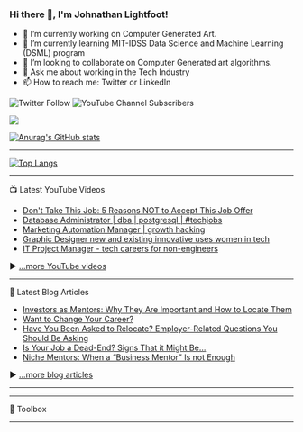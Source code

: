 ### Hi there 👋, I'm Johnathan Lightfoot!

<!--
**Exnav29/Exnav29** is a ✨ _special_ ✨ repository because its `README.md` (this file) appears on your GitHub profile.

Here are some ideas to get you started:

- 🔭 I’m currently working on ...
- 🌱 I’m currently learning ...
- 👯 I’m looking to collaborate on ...
- 🤔 I’m looking for help with ...
- 💬 Ask me about ...
- 📫 How to reach me: ...
- 😄 Pronouns: ...
- ⚡ Fun fact: ...
-->
- 🔭 I’m currently working on Computer Generated Art.
- 🌱 I’m currently learning MIT-IDSS Data Science and Machine Learning (DSML) program
- 👯 I’m looking to collaborate on Computer Generated art algorithms.
- 💬 Ask me about working in the Tech Industry
- 📫 How to reach me: Twitter or LinkedIn

![Twitter Follow](https://img.shields.io/twitter/follow/exnav29?style=plastic)     ![YouTube Channel Subscribers](https://img.shields.io/youtube/channel/subscribers/UCqgYXRrRiqrssrf53Vj4rvg?style=plastic)

![](https://komarev.com/ghpvc/?username=your-github-Exnav29&style=for-the-badge)

[![Anurag's GitHub stats](https://github-readme-stats.vercel.app/api?username=Exnav29&show_icons=true&theme=algolia)](https://github.com/anuraghazra/github-readme-stats)

---

[![Top Langs](https://github-readme-stats.vercel.app/api/top-langs/?username=exnav29&hide=java,html,css&theme=radical)](https://github.com/anuraghazra/github-readme-stats)

---

📺 Latest YouTube Videos

<!-- YOUTUBE-VIDEOS-LIST:START -->
- [Don&#39;t Take This Job: 5 Reasons NOT to Accept This Job Offer](https://www.youtube.com/watch?v=DVPSIlS4Wac)
- [Database Administrator |  dba |  postgresql | #techjobs](https://www.youtube.com/watch?v=ibQ2SlaAHvQ)
- [Marketing Automation Manager | growth hacking](https://www.youtube.com/watch?v=WvUaYhmuxzU)
- [Graphic Designer  new and existing innovative uses women in tech](https://www.youtube.com/watch?v=t2uJoAdlwA0)
- [IT Project Manager - tech careers for non-engineers](https://www.youtube.com/watch?v=Z1X1QGBaA38)
<!-- YOUTUBE-VIDEOS-LIST:END -->


▶ [...more YouTube videos](https://www.youtube.com/channel/UCw1ImC2Ybtju74ble3ldzmg?sub_confirmation=1)

---

📘 Latest Blog Articles

<!-- BLOG-POST-LIST:START -->
- [Investors as Mentors: Why They Are Important and How to Locate Them](https://medium.com/@exnav29/investors-as-mentors-why-they-are-important-and-how-to-locate-them-4778a3e374fd?source=rss-dce3a1ee8891------2)
- [Want to Change Your Career?](https://medium.com/@exnav29/want-to-change-your-career-a8d970082fe3?source=rss-dce3a1ee8891------2)
- [Have You Been Asked to Relocate? Employer-Related Questions You Should Be Asking](https://medium.com/@exnav29/have-you-been-asked-to-relocate-employer-related-questions-you-should-be-asking-90d0ba3ac3b5?source=rss-dce3a1ee8891------2)
- [Is Your Job a Dead-End? Signs That it Might Be…](https://medium.com/@exnav29/is-your-job-a-dead-end-signs-that-it-might-be-139d5b2d36ca?source=rss-dce3a1ee8891------2)
- [Niche Mentors: When a “Business Mentor” Is not Enough](https://medium.com/@exnav29/niche-mentors-when-a-business-mentor-is-not-enough-df10cc0811c6?source=rss-dce3a1ee8891------2)
<!-- BLOG-POST-LIST:END -->

▶ [...more blog articles](https://medium.com/@exnav29)

---


---

🧰 Toolbox


---
